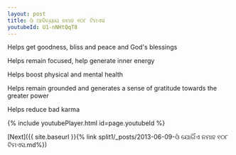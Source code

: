 ```yaml
---
layout: post
title: ଓଁ ଆଦିତ୍ୟାୟ ନମାହ ୧୦୮ ଟିମଏସ
youtubeId: U1-nNHtQqT8
---
```

 
 
Helps get goodness, bliss and peace and God's blessings
 
Helps remain focused, help generate inner energy 
 
Helps boost physical and mental health 
 
Helps remain grounded and generates a sense of gratitude towards the greater power 
 
Helps reduce bad karma
 
 
 
 


{% include youtubePlayer.html id=page.youtubeId %}
 
[Next]({{ site.baseurl }}{% link  split1/_posts/2013-06-09-ଓଁ ଯୋଗିଁଏ ନମାହ ୧୦୮ ଟିମଏସ.md%})
 
